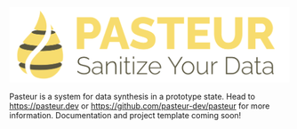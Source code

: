 
![Pasteur Logo with text. Tagline reads: 'Sanitize Your Data'](https://raw.githubusercontent.com/pasteur-dev/pasteur-web/master/assets/img/logo_text_light.svg)

Pasteur is a system for data synthesis in a prototype state.
Head to https://pasteur.dev or https://github.com/pasteur-dev/pasteur for
more information.
Documentation and project template coming soon!